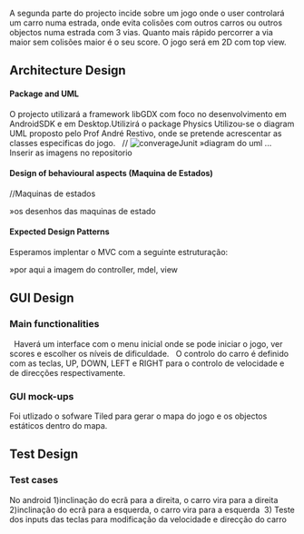 A segunda parte do projecto incide sobre um jogo onde o user controlará um carro numa estrada, onde evita colisões com outros
carros ou outros objectos numa estrada com 3 vias. Quanto mais rápido percorrer a via maior sem colisões maior é o seu score. 
O jogo será em 2D com top view.

## Architecture Design

  #### Package and UML
  
  O projecto utilizará a framework libGDX com foco no desenvolvimento em AndroidSDK e em Desktop.Utilizirá o package Physics
  Utilizou-se o diagram UML proposto pelo Prof André Restivo, onde se pretende acrescentar as classes especificas do jogo.
  
  // ![converageJunit](converageJunit.png)
 »diagram do uml ... Inserir as imagens no repositorio 
  
  
  #### Design of behavioural aspects (Maquina de Estados)
//Maquinas de estados

»os desenhos das maquinas de estado

  #### Expected Design Patterns 
Esperamos implentar o MVC com a seguinte estruturação:

»por aqui a imagem do controller, mdel, view

## GUI Design

   ### Main functionalities
   
   Haverá um interface com o menu inicial onde se pode iniciar o jogo, ver scores e escolher os níveis de dificuldade.
   O controlo do carro é definido com as teclas, UP, DOWN, LEFT e RIGHT para o controlo de velocidade e de direcções     respectivamente.

  ### GUI mock-ups
  
  Foi utlizado o sofware Tiled para gerar o mapa do jogo e os objectos estáticos dentro do mapa.
  
  ## Test Design
  
  ### Test cases
  No android
  1)inclinação do ecrã para a direita, o carro vira para a direita
  2)inclinação do ecrã para a esquerda, o carro vira para a esquerda
  3) Teste dos inputs das teclas para modificação da velocidade e direcção do carro
  
